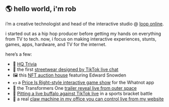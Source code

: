 ## 🌎 hello world, i'm rob

i’m a creative technologist and head of the interactive studio @ [loop online](https://loop.online/).

i started out as a hip hop producer before getting my hands on everything from TV to tech. now, i focus on making interactive experiences, stunts, games, apps, hardware, and TV for the internet. 

here’s a few:
- 📱 [HQ Trivia](https://www.youtube.com/watch?v=kqoJH_zBqrw)
- 👟 the first [streetwear designed by TikTok live chat](https://loop.online/work/spk)
- 🖼️ this [NFT auction house](https://loop.online/work/pleasrhouse) featuring Edward Snowden
- 💵 a [Price Is Right-style interactive game show](https://loop.online/work/whatnot) for the Whatnot app
- 📡 the Transformers One [trailer reveal live from outer space](https://loop.online/work/paramount-transformers-one)
- 🦬 [Pitting a live buffalo against TikTok live](https://loop.online/work/buffalo-wild-wings-beat-the-buffalo) in a sports bracket battle
- 🧸 a real [claw machine in my office you can control live from my website](https://loop.online/claw)
